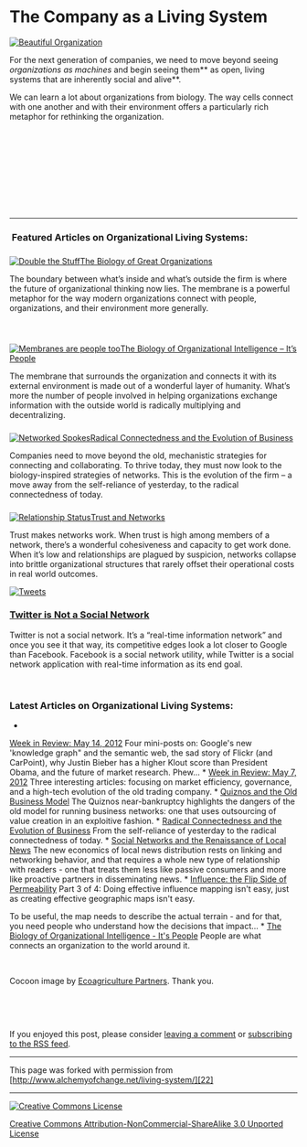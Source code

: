 

#  The Company as a Living System 

[![Beautiful Organization][1]][2]

For the next generation of companies, we need to move beyond seeing _organizations 
as machines_ and begin seeing them** as open, living systems that are inherently 
social and alive**.

We can learn a lot about organizations from biology. The way cells connect 
with one another and with their environment offers a particularly rich metaphor 
for rethinking the organization.

 

 

 

 

 

----

###  Featured Articles on Organizational Living Systems:

### 
[![Double the Stuff][3]][4][The Biology of Great Organizations][4]

The boundary between what’s inside and what’s outside the firm is where the 
future of organizational thinking now lies. The membrane is a powerful metaphor 
for the way modern organizations connect with people, organizations, and their 
environment more generally.

 

### 
[![Membranes are people too][5]][6][The Biology of Organizational Intelligence – It’s People][6]

The membrane that surrounds the organization and connects it with its external 
environment is made out of a wonderful layer of humanity. What’s more the number 
of people involved in helping organizations exchange information with the outside 
world is radically multiplying and decentralizing.

### 
[![][7]][8][Radical Connectedness and the Evolution of Business][8]

Companies need to move beyond the old, mechanistic strategies for connecting 
and collaborating. To thrive today, they must now look to the biology-inspired 
strategies of networks. This is the evolution of the firm – a move away from 
the self-reliance of yesterday, to the radical connectedness of today.

### 
[![][9]][10][Trust and Networks][10]

Trust makes networks work. When trust is high among members of a network, there’s 
a wonderful cohesiveness and capacity to get work done. When it’s low and relationships 
are plagued by suspicion, networks collapse into brittle organizational structures 
that rarely offset their operational costs in real world outcomes.

[![][11]][12]

### [Twitter is Not a Social Network][12]

Twitter is not a social network. It’s a “real-time information network” and 
once you see it that way, its competitive edges look a lot closer to Google 
than Facebook. Facebook is a social network utility, while Twitter is a social 
network application with real-time information as its end goal.

 

### Latest Articles on Organizational Living Systems:

* 
[Week in Review: May 14, 2012][13] Four mini-posts on: Google's new 'knowledge graph" and the semantic web, the sad story of Flickr (and CarPoint), why Justin Bieber has a higher Klout score than President Obama, and the future of market research. Phew... 
* 
[Week in Review: May 7, 2012][14] Three interesting articles: focusing on market efficiency, governance, and a high-tech evolution of the old trading company. 
* 
[Quiznos and the Old Business Model][15] The Quiznos near-bankruptcy highlights the dangers of the old model for running business networks: one that uses outsourcing of value creation in an exploitive fashion.
* 
[Radical Connectedness and the Evolution of Business][8] From the self-reliance of yesterday to the radical connectedness of today.
* 
[Social Networks and the Renaissance of Local News][16] The new economics of local news distribution rests on linking and networking behavior, and that requires a whole new type of relationship with readers - one that treats them less like passive consumers and more like proactive partners in disseminating news.
* 
[Influence: the Flip Side of Permeability][17] Part 3 of 4: Doing effective influence mapping isn't easy, just as creating effective geographic maps isn't easy.

To be useful, the map needs to describe the actual terrain - and for that, you need people who understand how the decisions that impact...
* 
[The Biology of Organizational Intelligence - It's People][6] People are what connects an organization to the world around it. 

 

Cocoon image by [Ecoagriculture Partners][18]. Thank you.

 

 

[][19]

If you enjoyed this post, please consider [leaving a comment][20] or [subscribing 
to the RSS feed][21].

----

This page was forked with permission from [http://www.alchemyofchange.net/living-system/][22]

----

[![Creative Commons License][23]][24]

[Creative Commons Attribution-NonCommercial-ShareAlike 3.0 Unported License][24]

[1]: http://www.alchemyofchange.net/wp-content/uploads/2011/12/BiologyCategory-281x300.jpg (BiologyCategory)
[2]: http://www.alchemyofchange.net/wp-content/uploads/2011/12/BiologyCategory.jpg
[3]: http://www.alchemyofchange.net/wp-content/uploads/2011/04/Oreos.jpg (Oreos)
[4]: http://www.alchemyofchange.net/organizational_membranes/
[5]: http://www.alchemyofchange.net/wp-content/uploads/2011/04/MembraneFolks.gif (Membranes...)
[6]: http://www.alchemyofchange.net/people-membrane/
[7]: http://www.alchemyofchange.net/wp-content/uploads/2011/10/Network-Spokes-150x150.jpg (Networked Spokes)
[8]: http://www.alchemyofchange.net/radical-connectedness/
[9]: http://www.alchemyofchange.net/wp-content/uploads/2011/04/Relationship-Status.jpg (Relationship Status)
[10]: http://www.alchemyofchange.net/trust-and-networks/
[11]: http://www.alchemyofchange.net/wp-content/uploads/2010/10/Tweets.jpg (Tweets)
[12]: http://www.alchemyofchange.net/twitter-is-not-a-social-network/
[13]: http://www.alchemyofchange.net/05-14-12-links/ (Week in Review: May 14, 2012)
[14]: http://www.alchemyofchange.net/05-07-12-links/ (Week in Review: May 7, 2012)
[15]: http://www.alchemyofchange.net/quiznos-old-business-model/ (Quiznos and the Old Business Model)
[16]: http://www.alchemyofchange.net/local-news-networks/ (Social Networks and the Renaissance of Local News)
[17]: http://www.alchemyofchange.net/influence-permeability/ (Influence: the Flip Side of Permeability)
[18]: http://www.flickr.com/photos/ecoagriculture/2428300178/sizes/m/in/photostream/
[19]: http://twitter.com/share
[20]: http://www.alchemyofchange.net/living-system/#comments
[21]: http://feeds.feedburner.com/AlchemyOfChange (Syndicate this site using RSS)
[22]: http://www.alchemyofchange.net/living-system/
[23]: http://i.creativecommons.org/l/by-nc-sa/3.0/88x31.png
[24]: http://creativecommons.org/licenses/by-nc-sa/3.0/